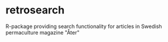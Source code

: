 # retrosearch
R-package providing search functionality for articles in Swedish permaculture magazine "Åter"
